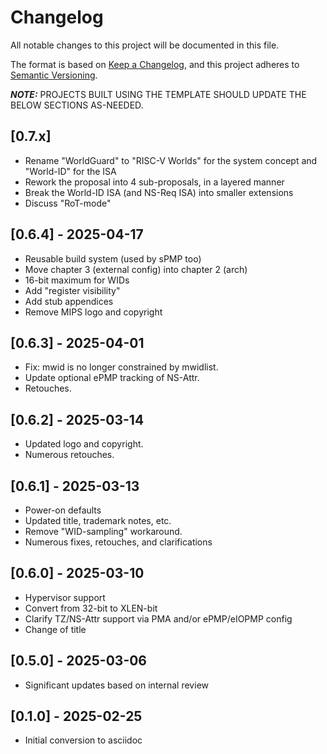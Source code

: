 # Changelog

All notable changes to this project will be documented in this file.

The format is based on [Keep a Changelog](https://keepachangelog.com/en/1.0.0/),
and this project adheres to [Semantic Versioning](https://semver.org/spec/v2.0.0.html).

**_NOTE:_** PROJECTS BUILT USING THE TEMPLATE SHOULD UPDATE THE BELOW SECTIONS AS-NEEDED.

## [0.7.x]
- Rename "WorldGuard" to "RISC-V Worlds" for the system concept and "World-ID" for the ISA
- Rework the proposal into 4 sub-proposals, in a layered manner
- Break the World-ID ISA (and NS-Req ISA) into smaller extensions
- Discuss "RoT-mode"

## [0.6.4] - 2025-04-17
- Reusable build system (used by sPMP too)
- Move chapter 3 (external config) into chapter 2 (arch)
- 16-bit maximum for WIDs
- Add "register visibility"
- Add stub appendices
- Remove MIPS logo and copyright

## [0.6.3] - 2025-04-01
- Fix: mwid is no longer constrained by mwidlist.
- Update optional ePMP tracking of NS-Attr.
- Retouches.

## [0.6.2] - 2025-03-14
- Updated logo and copyright.
- Numerous retouches.

## [0.6.1] - 2025-03-13
- Power-on defaults
- Updated title, trademark notes, etc.
- Remove "WID-sampling" workaround.
- Numerous fixes, retouches, and clarifications

## [0.6.0] - 2025-03-10
- Hypervisor support
- Convert from 32-bit to XLEN-bit
- Clarify TZ/NS-Attr support via PMA and/or ePMP/eIOPMP config
- Change of title

## [0.5.0] - 2025-03-06
- Significant updates based on internal review

## [0.1.0] - 2025-02-25
- Initial conversion to asciidoc
